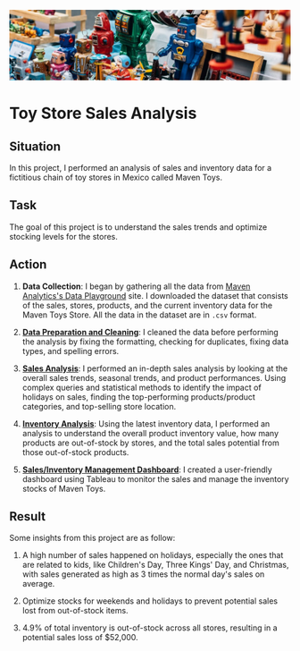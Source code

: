![header](./img/huy-hung-trinh-unsplash.jpg)

# Toy Store Sales Analysis

## Situation

In this project, I performed an analysis of sales and inventory data for a fictitious chain of toy stores in Mexico called Maven Toys.

## Task

The goal of this project is to understand the sales trends and optimize stocking levels for the stores.

## Action

1. **Data Collection**: I began by gathering all the data from [Maven Analytics's Data Playground](https://mavenanalytics.io/data-playground) site. I downloaded the dataset that consists of the sales, stores, products, and the current inventory data for the Maven Toys Store. All the data in the dataset are in `.csv` format.

2. [**Data Preparation and Cleaning**](./sql/data_cleaning.sql): I cleaned the data before performing the analysis by fixing the formatting, checking for duplicates, fixing data types, and spelling errors.

3. [**Sales Analysis**](./sql/analysis.sql): I performed an in-depth sales analysis by looking at the overall sales trends, seasonal trends, and product performances. Using complex queries and statistical methods to identify the impact of holidays on sales, finding the top-performing products/product categories, and top-selling store location.

4. [**Inventory Analysis**](./sql/analysis.sql): Using the latest inventory data, I performed an analysis to understand the overall product inventory value, how many products are out-of-stock by stores, and the total sales potential from those out-of-stock products.

5. [**Sales/Inventory Management Dashboard**](https://public.tableau.com/views/MavenToysSalesDashboard_16958918265180/Overview?:language=en-US&:display_count=n&:origin=viz_share_link): I created a user-friendly dashboard using Tableau to monitor the sales and manage the inventory stocks of Maven Toys.

## Result

Some insights from this project are as follow:

1. A high number of sales happened on holidays, especially the ones that are related to kids, like Children's Day, Three Kings' Day, and Christmas, with sales generated as high as 3 times the normal day's sales on average.

2. Optimize stocks for weekends and holidays to prevent potential sales lost from out-of-stock items.

3. 4.9% of total inventory is out-of-stock across all stores, resulting in a potential sales loss of $52,000.
